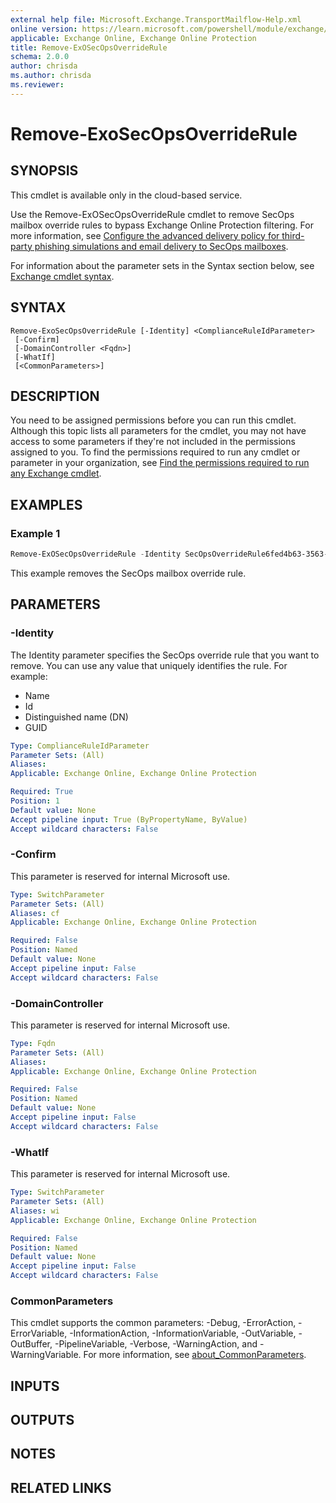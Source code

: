 ```yaml
---
external help file: Microsoft.Exchange.TransportMailflow-Help.xml
online version: https://learn.microsoft.com/powershell/module/exchange/remove-exosecopsoverriderule
applicable: Exchange Online, Exchange Online Protection
title: Remove-ExOSecOpsOverrideRule
schema: 2.0.0
author: chrisda
ms.author: chrisda
ms.reviewer:
---
```


# Remove-ExoSecOpsOverrideRule

## SYNOPSIS
This cmdlet is available only in the cloud-based service.

Use the Remove-ExOSecOpsOverrideRule cmdlet to remove SecOps mailbox override rules to bypass Exchange Online Protection filtering. For more information, see [Configure the advanced delivery policy for third-party phishing simulations and email delivery to SecOps mailboxes](https://learn.microsoft.com/microsoft-365/security/office-365-security/advanced-delivery-policy-configure).

For information about the parameter sets in the Syntax section below, see [Exchange cmdlet syntax](https://learn.microsoft.com/powershell/exchange/exchange-cmdlet-syntax).

## SYNTAX

```
Remove-ExoSecOpsOverrideRule [-Identity] <ComplianceRuleIdParameter>
 [-Confirm]
 [-DomainController <Fqdn>]
 [-WhatIf]
 [<CommonParameters>]
```

## DESCRIPTION
You need to be assigned permissions before you can run this cmdlet. Although this topic lists all parameters for the cmdlet, you may not have access to some parameters if they're not included in the permissions assigned to you. To find the permissions required to run any cmdlet or parameter in your organization, see [Find the permissions required to run any Exchange cmdlet](https://learn.microsoft.com/powershell/exchange/find-exchange-cmdlet-permissions).

## EXAMPLES

### Example 1
```powershell
Remove-ExOSecOpsOverrideRule -Identity SecOpsOverrideRule6fed4b63-3563-495d-a481-b24a311f8329
```

This example removes the SecOps mailbox override rule.

## PARAMETERS

### -Identity
The Identity parameter specifies the SecOps override rule that you want to remove. You can use any value that uniquely identifies the rule. For example:

- Name
- Id
- Distinguished name (DN)
- GUID

```yaml
Type: ComplianceRuleIdParameter
Parameter Sets: (All)
Aliases:
Applicable: Exchange Online, Exchange Online Protection

Required: True
Position: 1
Default value: None
Accept pipeline input: True (ByPropertyName, ByValue)
Accept wildcard characters: False
```

### -Confirm
This parameter is reserved for internal Microsoft use.

```yaml
Type: SwitchParameter
Parameter Sets: (All)
Aliases: cf
Applicable: Exchange Online, Exchange Online Protection

Required: False
Position: Named
Default value: None
Accept pipeline input: False
Accept wildcard characters: False
```

### -DomainController
This parameter is reserved for internal Microsoft use.

```yaml
Type: Fqdn
Parameter Sets: (All)
Aliases:
Applicable: Exchange Online, Exchange Online Protection

Required: False
Position: Named
Default value: None
Accept pipeline input: False
Accept wildcard characters: False
```

### -WhatIf
This parameter is reserved for internal Microsoft use.

```yaml
Type: SwitchParameter
Parameter Sets: (All)
Aliases: wi
Applicable: Exchange Online, Exchange Online Protection

Required: False
Position: Named
Default value: None
Accept pipeline input: False
Accept wildcard characters: False
```

### CommonParameters
This cmdlet supports the common parameters: -Debug, -ErrorAction, -ErrorVariable, -InformationAction, -InformationVariable, -OutVariable, -OutBuffer, -PipelineVariable, -Verbose, -WarningAction, and -WarningVariable. For more information, see [about_CommonParameters](https://go.microsoft.com/fwlink/p/?LinkID=113216).

## INPUTS

## OUTPUTS

## NOTES

## RELATED LINKS

